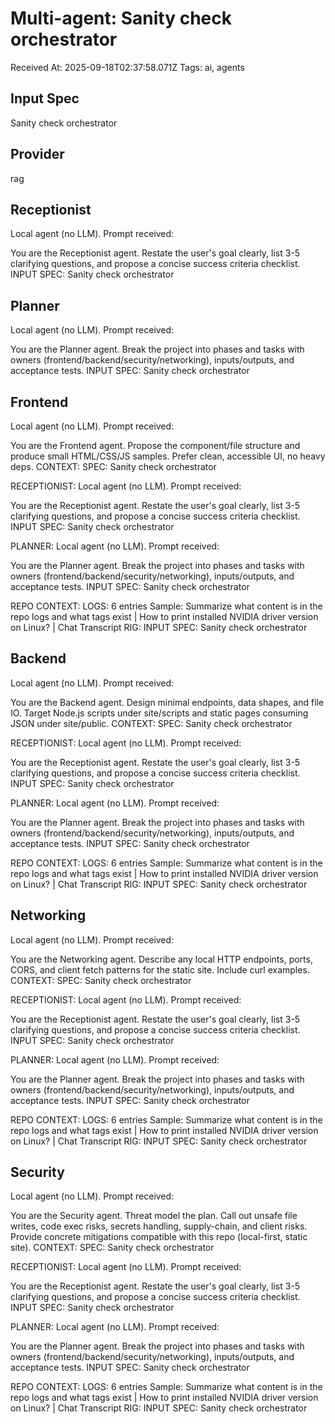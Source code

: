 # Multi-agent: Sanity check orchestrator

Received At: 2025-09-18T02:37:58.071Z
Tags: ai, agents

## Input Spec

Sanity check orchestrator

## Provider

rag

## Receptionist

Local agent (no LLM). Prompt received:

You are the Receptionist agent. Restate the user's goal clearly, list 3-5 clarifying questions, and propose a concise success criteria checklist. INPUT SPEC:
Sanity check orchestrator

## Planner

Local agent (no LLM). Prompt received:

You are the Planner agent. Break the project into phases and tasks with owners (frontend/backend/security/networking), inputs/outputs, and acceptance tests. INPUT SPEC:
Sanity check orchestrator

## Frontend

Local agent (no LLM). Prompt received:

You are the Frontend agent. Propose the component/file structure and produce small HTML/CSS/JS samples. Prefer clean, accessible UI, no heavy deps. CONTEXT:
SPEC:
Sanity check orchestrator

RECEPTIONIST:
Local agent (no LLM). Prompt received:

You are the Receptionist agent. Restate the user's goal clearly, list 3-5 clarifying questions, and propose a concise success criteria checklist. INPUT SPEC:
Sanity check orchestrator

PLANNER:
Local agent (no LLM). Prompt received:

You are the Planner agent. Break the project into phases and tasks with owners (frontend/backend/security/networking), inputs/outputs, and acceptance tests. INPUT SPEC:
Sanity check orchestrator

REPO CONTEXT:
LOGS: 6 entries
Sample: Summarize what content is in the repo logs and what tags exist | How to print installed NVIDIA driver version on Linux? | Chat Transcript
RIG: 
INPUT SPEC:
Sanity check orchestrator

## Backend

Local agent (no LLM). Prompt received:

You are the Backend agent. Design minimal endpoints, data shapes, and file IO. Target Node.js scripts under site/scripts and static pages consuming JSON under site/public. CONTEXT:
SPEC:
Sanity check orchestrator

RECEPTIONIST:
Local agent (no LLM). Prompt received:

You are the Receptionist agent. Restate the user's goal clearly, list 3-5 clarifying questions, and propose a concise success criteria checklist. INPUT SPEC:
Sanity check orchestrator

PLANNER:
Local agent (no LLM). Prompt received:

You are the Planner agent. Break the project into phases and tasks with owners (frontend/backend/security/networking), inputs/outputs, and acceptance tests. INPUT SPEC:
Sanity check orchestrator

REPO CONTEXT:
LOGS: 6 entries
Sample: Summarize what content is in the repo logs and what tags exist | How to print installed NVIDIA driver version on Linux? | Chat Transcript
RIG: 
INPUT SPEC:
Sanity check orchestrator

## Networking

Local agent (no LLM). Prompt received:

You are the Networking agent. Describe any local HTTP endpoints, ports, CORS, and client fetch patterns for the static site. Include curl examples. CONTEXT:
SPEC:
Sanity check orchestrator

RECEPTIONIST:
Local agent (no LLM). Prompt received:

You are the Receptionist agent. Restate the user's goal clearly, list 3-5 clarifying questions, and propose a concise success criteria checklist. INPUT SPEC:
Sanity check orchestrator

PLANNER:
Local agent (no LLM). Prompt received:

You are the Planner agent. Break the project into phases and tasks with owners (frontend/backend/security/networking), inputs/outputs, and acceptance tests. INPUT SPEC:
Sanity check orchestrator

REPO CONTEXT:
LOGS: 6 entries
Sample: Summarize what content is in the repo logs and what tags exist | How to print installed NVIDIA driver version on Linux? | Chat Transcript
RIG: 
INPUT SPEC:
Sanity check orchestrator

## Security

Local agent (no LLM). Prompt received:

You are the Security agent. Threat model the plan. Call out unsafe file writes, code exec risks, secrets handling, supply-chain, and client risks. Provide concrete mitigations compatible with this repo (local-first, static site). CONTEXT:
SPEC:
Sanity check orchestrator

RECEPTIONIST:
Local agent (no LLM). Prompt received:

You are the Receptionist agent. Restate the user's goal clearly, list 3-5 clarifying questions, and propose a concise success criteria checklist. INPUT SPEC:
Sanity check orchestrator

PLANNER:
Local agent (no LLM). Prompt received:

You are the Planner agent. Break the project into phases and tasks with owners (frontend/backend/security/networking), inputs/outputs, and acceptance tests. INPUT SPEC:
Sanity check orchestrator

REPO CONTEXT:
LOGS: 6 entries
Sample: Summarize what content is in the repo logs and what tags exist | How to print installed NVIDIA driver version on Linux? | Chat Transcript
RIG: 
INPUT SPEC:
Sanity check orchestrator

